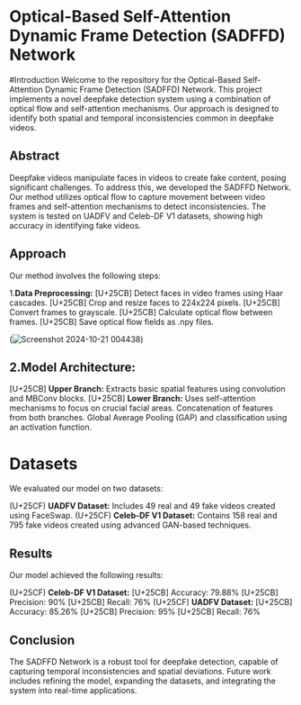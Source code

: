 # Optical-Based Self-Attention Dynamic Frame Detection (SADFFD) Network
#Introduction
Welcome to the repository for the Optical-Based Self-Attention Dynamic Frame Detection (SADFFD) Network. This project implements a novel deepfake detection system using a combination of optical flow and self-attention mechanisms. Our approach is designed to identify both spatial and temporal inconsistencies common in deepfake videos.

## Abstract
Deepfake videos manipulate faces in videos to create fake content, posing significant challenges. To address this, we developed the SADFFD Network. Our method utilizes optical flow to capture movement between video frames and self-attention mechanisms to detect inconsistencies. The system is tested on UADFV and Celeb-DF V1 datasets, showing high accuracy in identifying fake videos.

## Approach
Our method involves the following steps:

1.**Data Preprocessing:**
[U+25CB] Detect faces in video frames using Haar cascades.
[U+25CB] Crop and resize faces to 224x224 pixels.
[U+25CB] Convert frames to grayscale.
[U+25CB] Calculate optical flow between frames.
[U+25CB] Save optical flow fields as .npy files. 

(![Screenshot 2024-10-21 004438](https://github.com/user-attachments/assets/81b01840-db7e-4b24-876f-0eb46f0b4a7c))
## 2.Model Architecture:

[U+25CB] **Upper Branch:** Extracts basic spatial features using convolution and MBConv blocks.
[U+25CB] **Lower Branch:** Uses self-attention mechanisms to focus on crucial facial areas.
Concatenation of features from both branches.
Global Average Pooling (GAP) and classification using an activation function.
# Datasets
We evaluated our model on two datasets:

(U+25CF) **UADFV Dataset:** Includes 49 real and 49 fake videos created using FaceSwap.
(U+25CF) **Celeb-DF V1 Dataset:** Contains 158 real and 795 fake videos created using advanced GAN-based techniques.
## Results
Our model achieved the following results:

(U+25CF) **Celeb-DF V1 Dataset:**
[U+25CB] Accuracy: 79.88%
[U+25CB] Precision: 90%
[U+25CB] Recall: 76%
(U+25CF) **UADFV Dataset:**
[U+25CB] Accuracy: 85.26%
[U+25CB] Precision: 95%
[U+25CB] Recall: 76%
## Conclusion
The SADFFD Network is a robust tool for deepfake detection, capable of capturing temporal inconsistencies and spatial deviations. Future work includes refining the model, expanding the datasets, and integrating the system into real-time applications.
